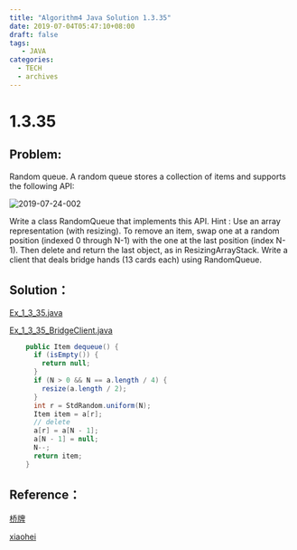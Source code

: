 ```yaml
---
title: "Algorithm4 Java Solution 1.3.35"
date: 2019-07-04T05:47:10+08:00
draft: false
tags:
   - JAVA
categories:
  - TECH
  - archives
---
```



# 1.3.35

## Problem:

Random queue. A random queue stores a collection of items and supports the following API:

![2019-07-24-002](https://gitee.com/gdhu/prvpic/raw/master/2019-07-24-002.jpg)

Write a class RandomQueue that implements this API. Hint : Use an array representation (with resizing). To remove an item, swap one at a random position (indexed 0 through N-1) with the one at the last position (index N-1). Then delete and return the last object, as in ResizingArrayStack. Write a client that deals bridge hands (13 cards each) using RandomQueue<Card>.

## Solution：

[Ex_1_3_35.java](./Ex_1_3_35.java)

[Ex_1_3_35_BridgeClient.java](./Ex_1_3_35_BridgeClient.java)

```java
    public Item dequeue() {
      if (isEmpty()) {
        return null;
      }
      if (N > 0 && N == a.length / 4) {
        resize(a.length / 2);
      }
      int r = StdRandom.uniform(N);
      Item item = a[r];
      // delete
      a[r] = a[N - 1];
      a[N - 1] = null;
      N--;
      return item;
    }
```



## Reference：


[桥牌](https://baike.baidu.com/item/%E6%A1%A5%E7%89%8C)

[xiaohei](https://github.com/YangXiaoHei/Algorithms/blob/master/Ch_1_3_Bags_Queues_And_Stacks/Practise_1_3_35.java)